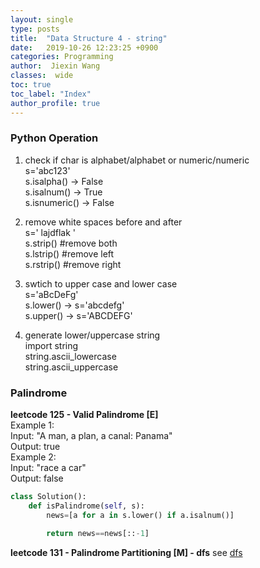 ```yaml
---
layout: single
type: posts
title:  "Data Structure 4 - string"
date:   2019-10-26 12:23:25 +0900
categories: Programming
author:  Jiexin Wang
classes:  wide
toc: true
toc_label: "Index"
author_profile: true
---
```


### Python Operation

1. check if char is alphabet/alphabet or numeric/numeric  
s='abc123'  
s.isalpha() -> False     
s.isalnum() -> True  
s.isnumeric() -> False  

2. remove white spaces before and after  
s='  lajdflak    '  
s.strip() #remove both  
s.lstrip() #remove left    
s.rstrip() #remove right   

3. swtich to upper case and lower case  
s='aBcDeFg'  
s.lower() -> s='abcdefg'  
s.upper() -> s='ABCDEFG'  

4. generate lower/uppercase string  
import string  
string.ascii_lowercase  
string.ascii_uppercase  

### Palindrome

**leetcode 125 - Valid Palindrome [E]**   
Example 1:  
Input: "A man, a plan, a canal: Panama"  
Output: true  
Example 2:  
Input: "race a car"  
Output: false  
```python
class Solution():
    def isPalindrome(self, s):
        news=[a for a in s.lower() if a.isalnum()]

        return news==news[::-1]
```   

**leetcode 131 - Palindrome Partitioning [M] - dfs** see [dfs]() 
